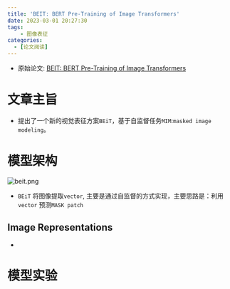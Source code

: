 ```yaml
---
title: 'BEIT: BERT Pre-Training of Image Transformers'
date: 2023-03-01 20:27:30
tags:
    - 图像表征
categories:
  - [论文阅读]
---
```


* 原始论文: [BEIT: BERT Pre-Training of Image Transformers](https://ieeexplore.ieee.org/abstract/document/8614182/)

# 文章主旨
* 提出了一个新的视觉表征方案`BEiT`，基于自监督任务`MIM`:`masked image modeling`。

# 模型架构
![beit.png](./beit.png)
* `BEiT` 将图像提取`vector`, 主要是通过自监督的方式实现，主要思路是：利用`vector` 预测`MASK patch`
## Image Representations
* 
# 模型实验